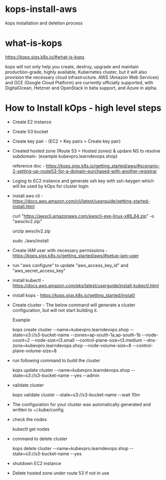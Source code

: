 # kops-install-aws
kops installation and deletion process
# what-is-kops
https://kops.sigs.k8s.io/#what-is-kops

kops will not only help you create, destroy, upgrade and maintain production-grade, highly available, Kubernetes cluster, but it will also provision the necessary cloud infrastructure.
AWS (Amazon Web Services) and GCE (Google Cloud Platform) are currently officially supported, with DigitalOcean, Hetzner and OpenStack in beta support, and Azure in alpha.

# How to Install kOps - high level steps
- Create E2 instance
- Create S3 bucket
- Create key pair - (EC2 > Key pairs > Create key pair)
- Created hosted zone (Route 53 > Hosted zones) & updare NS to resolve subdomain- (example kubevpro.learndevops.shop)

  reference doc - https://kops.sigs.k8s.io/getting_started/aws/#scenario-2-setting-up-route53-for-a-domain-purchased-with-another-registrar
  
- Loging to EC2 instance and generate ssh key with ssh-keygen which will be used by kOps for cluster login
- install aws cli - https://docs.aws.amazon.com/cli/latest/userguide/getting-started-install.html
  
  curl "https://awscli.amazonaws.com/awscli-exe-linux-x86_64.zip" -o "awscliv2.zip"
  
  unzip awscliv2.zip
  
  sudo ./aws/install
  
- Create IAM user with necessary permissions - https://kops.sigs.k8s.io/getting_started/aws/#setup-iam-user
- run "aws configure" to update "aws_access_key_id" and "aws_secret_access_key"
- install kubectl - https://docs.aws.amazon.com/eks/latest/userguide/install-kubectl.html
- install kops - https://kops.sigs.k8s.io/getting_started/install/
- Create cluster - The below command will generate a cluster configuration, but will not start building it.
  
  Example
  
  kops create cluster --name=kubevpro.learndevops.shop --state=s3://s3-bucket-name --zones=ap-south-1a,ap-south-1b --node-count=2 --node-size=t3.small --control-plane-size=t3.medium --dns-zone=kubevpro.learndevops.shop --node-volume-size=8 --control-plane-volume-size=8
  
- run following command to build the cluster
  
  kops update cluster --name=kubevpro.learndevops.shop --state=s3://s3-bucket-name --yes --admin
  
- validate cluster
  
  kops validate cluster --state=s3://s3-bucket-name --wait 10m
  
- The configuration for your cluster was automatically generated and written to ~/.kube/config
- check the nodes
  
  kubectl get nodes
  
- command to delete cluster
  
  kops delete cluster --name=kubevpro.learndevops.shop --state=s3://s3-bucket-name --yes
  
- shutdown EC2 instance
- Delete hosted zone under route 53 if not in use
